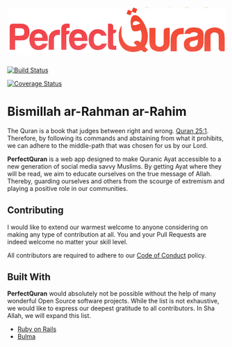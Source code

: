 <h1 align='center'>
  <img src="app/assets/images/pq-full.png?raw=true" alt="PerfectQuran Logo" />
</h1>

[![Build Status](https://travis-ci.org/imabusabah/perfectquran.svg?branch=master)](https://travis-ci.org/imabusabah/perfectquran)

[![Coverage Status](https://coveralls.io/repos/github/imabusabah/perfectquran/badge.svg?branch=coveralls)](https://coveralls.io/github/imabusabah/perfectquran?branch=coveralls)

# Bismillah ar-Rahman ar-Rahim

The Quran is a book that judges between right and wrong.
[Quran 25:1](https://perfectquran.co/25/1). Therefore, by following its commands
and abstaining from what it prohibits, we can adhere to the middle-path that was
chosen for us by our Lord.

__PerfectQuran__ is a web app designed to make Quranic Ayat accessible to a new
generation of social media savvy Muslims. By getting Ayat where they will be
read, we aim to educate ourselves on the true message of Allah. Thereby,
guarding ourselves and others from the scourge of extremism and playing a
positive role in our communities.

## Contributing

I would like to extend our warmest welcome to anyone considering on making any
type of contribution at all. You and your Pull Requests are indeed welcome no
matter your skill level.

All contributors are required to adhere to our 
[Code of Conduct](CODE_OF_CONDUCT.md) policy.

## Built With

__PerfectQuran__ would absolutely not be possible without the help of many
wonderful Open Source software projects. While the list is not exhaustive,
we would like to express our deepest gratitude to all contributors. In Sha
Allah, we will expand this list.

* [Ruby on Rails](http://rubyonrails.org)
* [Bulma](https://bulma.io)
